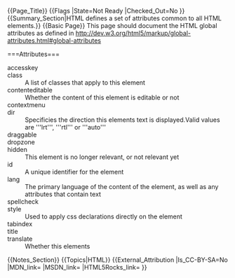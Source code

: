 {{Page_Title}}
{{Flags
|State=Not Ready
|Checked_Out=No
}}
{{Summary_Section|HTML defines a set of attributes common to all HTML elements.}}
{{Basic Page}}
This page should document the HTML global attributes as defined in http://dev.w3.org/html5/markup/global-attributes.html#global-attributes

===Attributes===

<dl>
  <dt>accesskey</dt>
  <dd></dd>

  <dt>class</dt>
  <dd>A list of classes that apply to this element</dd>

  <dt>contenteditable</dt>
  <dd>Whether the content of this element is editable or not</dd>

  <dt>contextmenu</dt>
  <dd></dd>

  <dt>dir</dt>
  <dd>Specificies the direction this elements text is displayed.Valid values are '''lrt''', '''rtl''' or '''auto'''</dd>

  <dt>draggable</dt>
  <dd></dd>

  <dt>dropzone</dt>
  <dd></dd>

  <dt>hidden</dt>
  <dd>This element is no longer relevant, or not relevant yet</dd>

  <dt>id</dt>
  <dd>A unique identifier for the element</dd>

  <dt>lang</dt>
  <dd>The primary language of the content of the element, as well as any attributes that contain text</dd>

  <dt>spellcheck</dt>
  <dd></dd>

  <dt>style</dt>
  <dd>Used to apply css declarations directly on the element</dd>

  <dt>tabindex</dt>
  <dd></dd>

  <dt>title</dt>
  <dd></dd>

  <dt>translate</dt>
  <dd>Whether this elements </dd>
</dl>
{{Notes_Section}}
{{Topics|HTML}}
{{External_Attribution
|Is_CC-BY-SA=No
|MDN_link=
|MSDN_link=
|HTML5Rocks_link=
}}